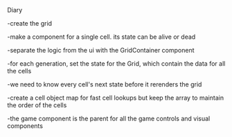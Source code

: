Diary

-create the grid

-make a component for a single cell. its state can be alive or dead

-separate the logic from the ui with the GridContainer component

-for each generation, set the state for the Grid, which contain the data
for all the cells

-we need to know every cell's next state before it rerenders the grid

-create a cell object map for fast cell lookups but keep the array to
maintain the order of the cells

-the game component is the parent for all the game controls and visual
components

